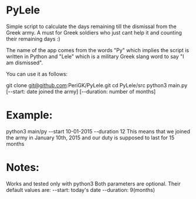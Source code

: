 # PyLele
Simple script to calculate the days remaining till the dismissal from the Greek army. A must for Greek soldiers who just cant help it and counting their remaining days :)

The name of the app comes from the words "Py" which implies the script is written in Python and "Lele" which is a military Greek slang word to say "I am dismissed".

You can use it as follows:


git clone git@github.com:PeriGK/PyLele.git
cd PyLele/src
python3 main.py [--start: date joined the army] [--duration: number of months]

# Example:
python3 main/py --start 10-01-2015 --duration 12
This means that we joined the army in January 10th, 2015 and our duty is supposed to last for 15 months


# Notes:
Works and tested only with python3
Both parameters are optional. Their default values are:
--start:    today's date
--duration: 9(months)
